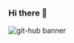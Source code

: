 ### Hi there 👋

<!--
**1-Hee/1-Hee** is a ✨ _special_ ✨ repository because its `README.md` (this file) appears on your GitHub profile.

Here are some ideas to get you started:

- 🔭 I’m currently working on ...!

- 🌱 I’m currently learning ...
- 👯 I’m looking to collaborate on ...
- 🤔 I’m looking for help with ...
- 💬 Ask me about ...
- 📫 How to reach me: ...
- 😄 Pronouns: ...
- ⚡ Fun fact: ...
-->
![git-hub banner](https://user-images.githubusercontent.com/79094527/206826132-082253e2-facf-4ef5-8541-f9b9804b1745.jpg)
